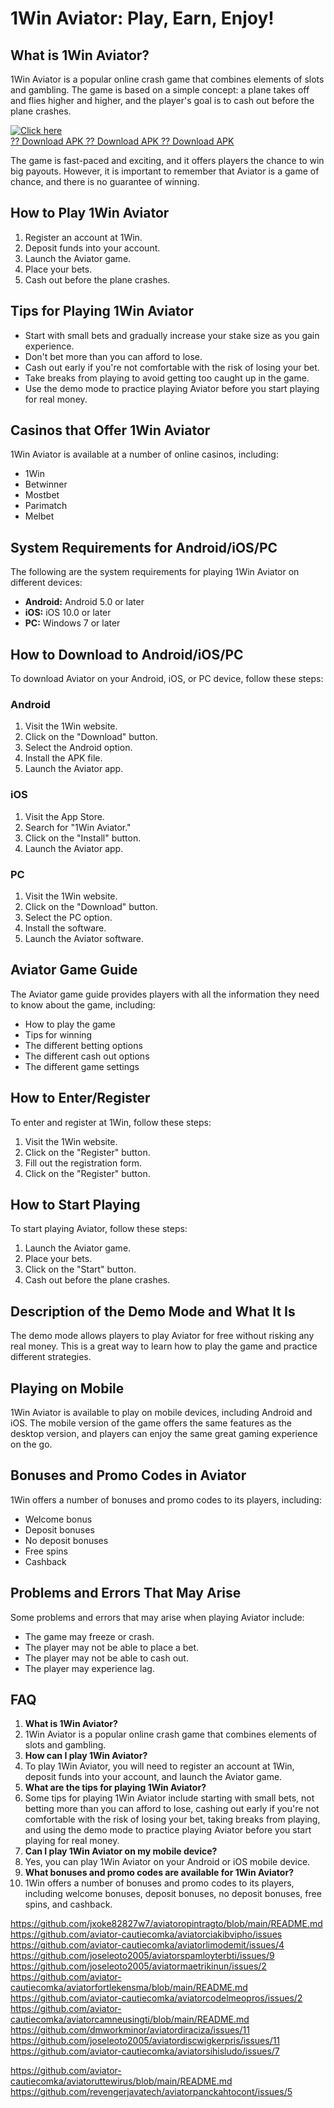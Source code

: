 # 1Win Aviator: Play, Earn, Enjoy!

## What is 1Win Aviator?

1Win Aviator is a popular online crash game that combines elements of
slots and gambling. The game is based on a simple concept: a plane takes
off and flies higher and higher, and the player\'s goal is to cash out
before the plane crashes.

[![Click
here](https://readscoops.com/wp-content/uploads/2023/03/Readscoop-aviator-1-1.jpg)](https://traff.sbs/deff)\
[?? Download APK ?? Download APK ?? Download
APK](https://traff.sbs/deff)

The game is fast-paced and exciting, and it offers players the chance to
win big payouts. However, it is important to remember that Aviator is a
game of chance, and there is no guarantee of winning.

## How to Play 1Win Aviator

1.  Register an account at 1Win.
2.  Deposit funds into your account.
3.  Launch the Aviator game.
4.  Place your bets.
5.  Cash out before the plane crashes.

## Tips for Playing 1Win Aviator

-   Start with small bets and gradually increase your stake size as you
    gain experience.
-   Don\'t bet more than you can afford to lose.
-   Cash out early if you\'re not comfortable with the risk of losing
    your bet.
-   Take breaks from playing to avoid getting too caught up in the game.
-   Use the demo mode to practice playing Aviator before you start
    playing for real money.

## Casinos that Offer 1Win Aviator

1Win Aviator is available at a number of online casinos, including:

-   1Win
-   Betwinner
-   Mostbet
-   Parimatch
-   Melbet

## System Requirements for Android/iOS/PC

The following are the system requirements for playing 1Win Aviator on
different devices:

-   **Android:** Android 5.0 or later
-   **iOS:** iOS 10.0 or later
-   **PC:** Windows 7 or later

## How to Download to Android/iOS/PC

To download Aviator on your Android, iOS, or PC device, follow these
steps:

### Android

1.  Visit the 1Win website.
2.  Click on the "Download" button.
3.  Select the Android option.
4.  Install the APK file.
5.  Launch the Aviator app.

### iOS

1.  Visit the App Store.
2.  Search for "1Win Aviator."
3.  Click on the "Install" button.
4.  Launch the Aviator app.

### PC

1.  Visit the 1Win website.
2.  Click on the "Download" button.
3.  Select the PC option.
4.  Install the software.
5.  Launch the Aviator software.

## Aviator Game Guide

The Aviator game guide provides players with all the information they
need to know about the game, including:

-   How to play the game
-   Tips for winning
-   The different betting options
-   The different cash out options
-   The different game settings

## How to Enter/Register

To enter and register at 1Win, follow these steps:

1.  Visit the 1Win website.
2.  Click on the "Register" button.
3.  Fill out the registration form.
4.  Click on the "Register" button.

## How to Start Playing

To start playing Aviator, follow these steps:

1.  Launch the Aviator game.
2.  Place your bets.
3.  Click on the "Start" button.
4.  Cash out before the plane crashes.

## Description of the Demo Mode and What It Is

The demo mode allows players to play Aviator for free without risking
any real money. This is a great way to learn how to play the game and
practice different strategies.

## Playing on Mobile

1Win Aviator is available to play on mobile devices, including Android
and iOS. The mobile version of the game offers the same features as the
desktop version, and players can enjoy the same great gaming experience
on the go.

## Bonuses and Promo Codes in Aviator

1Win offers a number of bonuses and promo codes to its players,
including:

-   Welcome bonus
-   Deposit bonuses
-   No deposit bonuses
-   Free spins
-   Cashback

## Problems and Errors That May Arise

Some problems and errors that may arise when playing Aviator include:

-   The game may freeze or crash.
-   The player may not be able to place a bet.
-   The player may not be able to cash out.
-   The player may experience lag.

## FAQ

1.  **What is 1Win Aviator?**
2.  1Win Aviator is a popular online crash game that combines elements
    of slots and gambling.
3.  **How can I play 1Win Aviator?**
4.  To play 1Win Aviator, you will need to register an account at 1Win,
    deposit funds into your account, and launch the Aviator game.
5.  **What are the tips for playing 1Win Aviator?**
6.  Some tips for playing 1Win Aviator include starting with small bets,
    not betting more than you can afford to lose, cashing out early if
    you\'re not comfortable with the risk of losing your bet, taking
    breaks from playing, and using the demo mode to practice playing
    Aviator before you start playing for real money.
7.  **Can I play 1Win Aviator on my mobile device?**
8.  Yes, you can play 1Win Aviator on your Android or iOS mobile device.
9.  **What bonuses and promo codes are available for 1Win Aviator?**
10. 1Win offers a number of bonuses and promo codes to its players,
    including welcome bonuses, deposit bonuses, no deposit bonuses, free
    spins, and cashback.

https://github.com/jxoke82827w7/aviatoropintragto/blob/main/README.md
https://github.com/aviator-cautiecomka/aviatorciakibvipho/issues
https://github.com/aviator-cautiecomka/aviatorlimodemit/issues/4
https://github.com/joseleoto2005/aviatorspamloyterbti/issues/9
https://github.com/joseleoto2005/aviatormaetrikinun/issues/2
https://github.com/aviator-cautiecomka/aviatorfortlekensma/blob/main/README.md
https://github.com/aviator-cautiecomka/aviatorcodelmeopros/issues/2
https://github.com/aviator-cautiecomka/aviatorcamneusingti/blob/main/README.md
https://github.com/dmworkminor/aviatordiraciza/issues/11
https://github.com/joseleoto2005/aviatordiscwigkerpris/issues/11
https://github.com/aviator-cautiecomka/aviatorsihisludo/issues/7


https://github.com/aviator-cautiecomka/aviatoruttewirus/blob/main/README.md
https://github.com/revengerjavatech/aviatorpanckahtocont/issues/5
